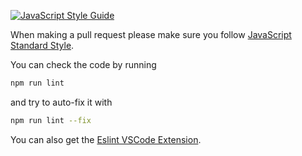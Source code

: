 [![JavaScript Style Guide](https://cdn.rawgit.com/standard/standard/master/badge.svg)](https://github.com/standard/standard)

When making a pull request please make sure you follow [JavaScript Standard Style](https://standardjs.com/). 

You can check the code by running 
```sh
npm run lint
```
and try to auto-fix it with
```sh
npm run lint --fix
```

You can also get the [Eslint VSCode Extension](https://github.com/Microsoft/vscode-eslint).
